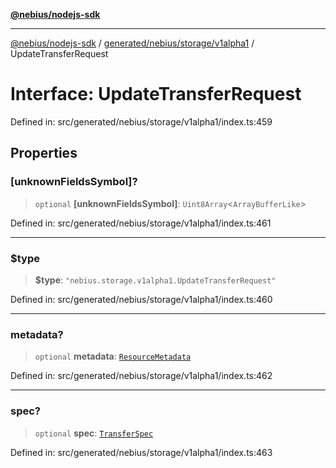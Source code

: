 [**@nebius/nodejs-sdk**](../../../../../README.md)

***

[@nebius/nodejs-sdk](../../../../../README.md) / [generated/nebius/storage/v1alpha1](../README.md) / UpdateTransferRequest

# Interface: UpdateTransferRequest

Defined in: src/generated/nebius/storage/v1alpha1/index.ts:459

## Properties

### \[unknownFieldsSymbol\]?

> `optional` **\[unknownFieldsSymbol\]**: `Uint8Array`\<`ArrayBufferLike`\>

Defined in: src/generated/nebius/storage/v1alpha1/index.ts:461

***

### $type

> **$type**: `"nebius.storage.v1alpha1.UpdateTransferRequest"`

Defined in: src/generated/nebius/storage/v1alpha1/index.ts:460

***

### metadata?

> `optional` **metadata**: [`ResourceMetadata`](../../../common/v1/interfaces/ResourceMetadata.md)

Defined in: src/generated/nebius/storage/v1alpha1/index.ts:462

***

### spec?

> `optional` **spec**: [`TransferSpec`](TransferSpec.md)

Defined in: src/generated/nebius/storage/v1alpha1/index.ts:463
